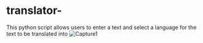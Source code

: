 # translator-
This python script allows users to enter a text and select a language for the text to be translated into
![Capture1](https://github.com/jsho982045/translator-/assets/74559111/3f5e6c6f-32c7-4db5-848d-ff92b60c84d3)

